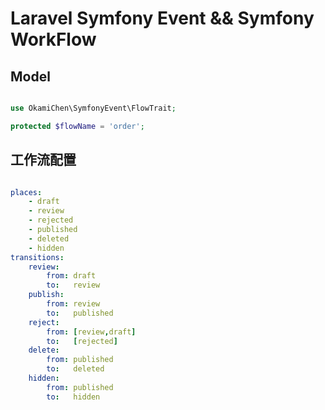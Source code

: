 # Laravel Symfony Event && Symfony WorkFlow


## Model 

```php

use OkamiChen\SymfonyEvent\FlowTrait;

protected $flowName = 'order';

```

## 工作流配置

```yaml

places:
    - draft
    - review
    - rejected
    - published
    - deleted
    - hidden
transitions:
    review:
        from: draft
        to:   review
    publish:
        from: review
        to:   published
    reject:
        from: [review,draft]
        to:   [rejected]
    delete:
        from: published
        to:   deleted
    hidden:
        from: published
        to:   hidden
        
```

